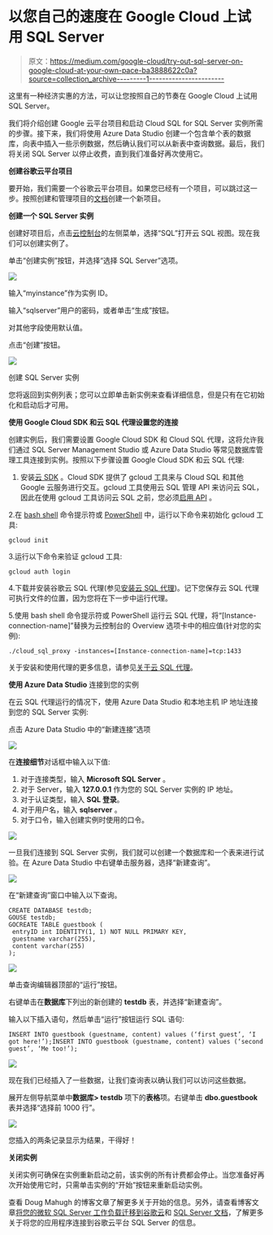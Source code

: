 # 以您自己的速度在 Google Cloud 上试用 SQL Server

> 原文：<https://medium.com/google-cloud/try-out-sql-server-on-google-cloud-at-your-own-pace-ba3888622c0a?source=collection_archive---------1----------------------->

这里有一种经济实惠的方法，可以让您按照自己的节奏在 Google Cloud 上试用 SQL Server。

我们将介绍创建 Google 云平台项目和启动 Cloud SQL for SQL Server 实例所需的步骤。接下来，我们将使用 Azure Data Studio 创建一个包含单个表的数据库，向表中插入一些示例数据，然后确认我们可以从新表中查询数据。最后，我们将关闭 SQL Server 以停止收费，直到我们准备好再次使用它。

**创建谷歌云平台项目**

要开始，我们需要一个谷歌云平台项目。如果您已经有一个项目，可以跳过这一步。按照创建和管理项目的[文档](https://cloud.google.com/resource-manager/docs/creating-managing-projects)创建一个新项目。

**创建一个 SQL Server 实例**

创建好项目后，点击[云控制台](https://console.cloud.google.com/)的左侧菜单，选择“SQL”打开云 SQL 视图。现在我们可以创建实例了。

单击“创建实例”按钮，并选择“选择 SQL Server”选项。

![](img/554632fd86722e42f12b9fbd2b7de063.png)

输入“myinstance”作为实例 ID。

输入“sqlserver”用户的密码，或者单击“生成”按钮。

对其他字段使用默认值。

点击“创建”按钮。

![](img/f09546fd2b70fc5c3ba466b920b5413c.png)

创建 SQL Server 实例

您将返回到实例列表；您可以立即单击新实例来查看详细信息，但是只有在它初始化和启动后才可用。

**使用 Google Cloud SDK 和云 SQL 代理设置您的连接**

创建实例后，我们需要设置 Google Cloud SDK 和 Cloud SQL 代理，这将允许我们通过 SQL Server Management Studio 或 Azure Data Studio 等常见数据库管理工具连接到实例。按照以下步骤设置 Google Cloud SDK 和云 SQL 代理:

1.  安装[云 SDK](https://cloud.google.com/sdk/docs) 。Cloud SDK 提供了 gcloud 工具来与 Cloud SQL 和其他 Google 云服务进行交互。gcloud 工具使用云 SQL 管理 API 来访问云 SQL，因此在使用 gcloud 工具访问云 SQL 之前，您必须[启用 API](https://cloud.google.com/sql/docs/sqlserver/admin-api#enabling_the_api) 。

2.在 [bash shell](https://en.wikipedia.org/wiki/Bash_(Unix_shell)) 命令提示符或 [PowerShell](https://docs.microsoft.com/en-us/powershell/) 中，运行以下命令来初始化 gcloud 工具:

```
gcloud init
```

3.运行以下命令来验证 gcloud 工具:

```
gcloud auth login
```

4.下载并安装谷歌云 SQL 代理(参见[安装云 SQL 代理](https://cloud.google.com/sql/docs/sqlserver/sql-proxy#install))。记下您保存云 SQL 代理可执行文件的位置，因为您将在下一步中运行代理。

5.使用 bash shell 命令提示符或 PowerShell 运行云 SQL 代理，将“[Instance-connection-name]”替换为云控制台的 Overview 选项卡中的相应值(针对您的实例):

```
./cloud_sql_proxy -instances=[Instance-connection-name]=tcp:1433
```

关于安装和使用代理的更多信息，请参见[关于云 SQL 代理](https://cloud.google.com/sql/docs/sqlserver/sql-proxy)。

**使用 Azure Data Studio** 连接到您的实例

在云 SQL 代理运行的情况下，使用 Azure Data Studio 和本地主机 IP 地址连接到您的 SQL Server 实例:

点击 Azure Data Studio 中的“新建连接”选项

![](img/6e1bd112be844599ef7cf301a5c8a0df.png)

在**连接细节**对话框中输入以下值:

1.  对于连接类型，输入 **Microsoft SQL Server** 。
2.  对于 Server，输入 **127.0.0.1** 作为您的 SQL Server 实例的 IP 地址。
3.  对于认证类型，输入 **SQL 登录**。
4.  对于用户名，输入 **sqlserver** 。
5.  对于口令，输入创建实例时使用的口令。

![](img/a80c7c4388679142e921f802ff96d32e.png)

一旦我们连接到 SQL Server 实例，我们就可以创建一个数据库和一个表来进行试验。在 Azure Data Studio 中右键单击服务器，选择“新建查询”。

![](img/3e60a131b826e3865ddc3c6bb3ad6d3f.png)

在“新建查询”窗口中输入以下查询。

```
CREATE DATABASE testdb;
GOUSE testdb;
GOCREATE TABLE guestbook (
 entryID int IDENTITY(1, 1) NOT NULL PRIMARY KEY,
 guestname varchar(255),
 content varchar(255)
);
```

![](img/a2156ce18421e24ad800218890e273fc.png)

单击查询编辑器顶部的“运行”按钮。

右键单击在**数据库**下列出的新创建的 **testdb** 表，并选择“新建查询”。

输入以下插入语句，然后单击“运行”按钮运行 SQL 语句:

```
INSERT INTO guestbook (guestname, content) values (‘first guest’, ‘I got here!’);INSERT INTO guestbook (guestname, content) values (‘second guest’, ‘Me too!’);
```

![](img/70c44ffdc059588f25495b7145435475.png)

现在我们已经插入了一些数据，让我们查询表以确认我们可以访问这些数据。

展开左侧导航菜单中**数据库> testdb** 项下的**表格**项。右键单击 **dbo.guestbook** 表并选择“选择前 1000 行”。

![](img/77e5977e9e9a1ff0b6548c2265865044.png)

您插入的两条记录显示为结果，干得好！

**关闭实例**

关闭实例可确保在实例重新启动之前，该实例的所有计费都会停止。当您准备好再次开始使用它时，只需单击实例的“开始”按钮来重新启动实例。

查看 Doug Mahugh 的博客文章了解更多关于开始的信息。另外，请查看博客文章[将您的微软 SQL Server 工作负载迁移到谷歌云](https://cloud.google.com/blog/products/databases/migrate-your-microsoft-sql-server-workloads-to-google-cloud)和 [SQL Server 文档](https://cloud.google.com/sql/docs/sqlserver)，了解更多关于将您的应用程序连接到谷歌云平台 SQL Server 的信息。